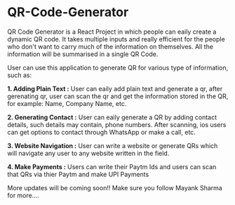 # QR-Code-Generator

QR Code Generator is a React Project in which people can eaily create a dynamic QR code. It takes multiple inputs and really efficient for the people who don't want to carry much of the information on themselves. All the information will be summarised in a single QR Code. 

User can use this application to generate QR for various type of information, such as:

**1. Adding Plain Text :**
User can eaily add plain text and generate a qr, after gerenating qr, user can scan the qr and get the information stored in the QR, for example: Name, Company Name, etc.

**2. Generating Contact :**
User can eaily generate a QR by adding contact details, such details may contain, phone numbers. After scanning, ios users can get options to contact through WhatsApp or make a call, etc.

**3. Website Navigation :**
User can write a website or generate QRs which will navigate any user to any website written in the field.

**4. Make Payments :**
Users can write their Paytm Ids and users can scan that QRs via thier Paytm and make UPI Payments

More updates will be coming soon!! Make sure you follow Mayank Sharma for more....
